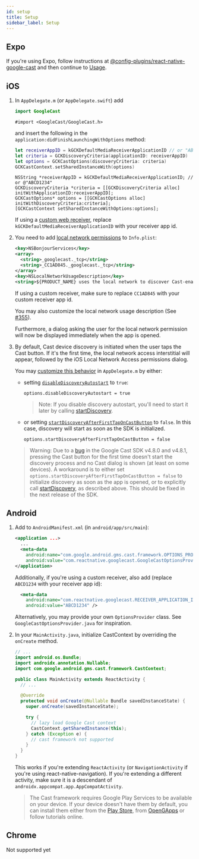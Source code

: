 ```yaml
---
id: setup
title: Setup
sidebar_label: Setup
---
```


## Expo

If you're using Expo, follow instructions at [@config-plugins/react-native-google-cast](https://github.com/expo/config-plugins/tree/master/packages/react-native-google-cast) and then continue to [Usage](usage).

## iOS

1. In `AppDelegate.m` (or `AppDelegate.swift`) add

   <!--DOCUSAURUS_CODE_TABS-->
   <!--Swift-->

   ```swift
   import GoogleCast
   ```

   <!--Objective-C-->

   ```obj-c
   #import <GoogleCast/GoogleCast.h>
   ```

   <!--END_DOCUSAURUS_CODE_TABS-->

   and insert the following in the `application:didFinishLaunchingWithOptions` method:

   <!--DOCUSAURUS_CODE_TABS-->
   <!--Swift-->

   ```swift
   let receiverAppID = kGCKDefaultMediaReceiverApplicationID // or "ABCD1234"
   let criteria = GCKDiscoveryCriteria(applicationID: receiverAppID)
   let options = GCKCastOptions(discoveryCriteria: criteria)
   GCKCastContext.setSharedInstanceWith(options)
   ```

   <!--Objective-C-->

   ```obj-c
   NSString *receiverAppID = kGCKDefaultMediaReceiverApplicationID; // or @"ABCD1234"
   GCKDiscoveryCriteria *criteria = [[GCKDiscoveryCriteria alloc] initWithApplicationID:receiverAppID];
   GCKCastOptions* options = [[GCKCastOptions alloc] initWithDiscoveryCriteria:criteria];
   [GCKCastContext setSharedInstanceWithOptions:options];
   ```

   <!--END_DOCUSAURUS_CODE_TABS-->

   If using a [custom web receiver](https://developers.google.com/cast/docs/web_receiver), replace `kGCKDefaultMediaReceiverApplicationID` with your receiver app id.

2. You need to add [local network permissions](https://developers.google.com/cast/docs/ios_sender/permissions_and_discovery) to `Info.plist`:

   ```xml
   <key>NSBonjourServices</key>
   <array>
     <string>_googlecast._tcp</string>
     <string>_CC1AD845._googlecast._tcp</string>
   </array>
   <key>NSLocalNetworkUsageDescription</key>
   <string>${PRODUCT_NAME} uses the local network to discover Cast-enabled devices on your WiFi network.</string>
   ```

   If using a custom receiver, make sure to replace `CC1AD845` with your custom receiver app id.

   You may also customize the local network usage description (See [#355](https://github.com/react-native-google-cast/react-native-google-cast/issues/355#issuecomment-906520304)).

   Furthermore, a dialog asking the user for the local network permission will now be displayed immediately when the app is opened.

3. By default, Cast device discovery is initiated when the user taps the Cast button. If it's the first time, the local network access interstitial will appear, followed by the iOS Local Network Access permissions dialog.

   You may [customize this behavior](https://developers.google.com/cast/docs/ios_sender/ios_permissions_changes#customizations) in `AppDelegate.m` by either:

   - setting [`disableDiscoveryAutostart`](https://developers.google.com/cast/docs/reference/ios/interface_g_c_k_cast_options#a6cfeb6f96487fd0e1fc68c31928d3e3d) to `true`:

     ```obj-c
     options.disableDiscoveryAutostart = true
     ```

     > Note: If you disable discovery autostart, you'll need to start it later by calling [startDiscovery](../api/classes/discoverymanager#startdiscovery).

   - or setting [`startDiscoveryAfterFirstTapOnCastButton`](https://developers.google.com/cast/docs/reference/ios/interface_g_c_k_cast_options#a1e701e7d1852d1e09ec2aee936b46413) to `false`. In this case, discovery will start as soon as the SDK is initialized.

     ```obj-c
     options.startDiscoveryAfterFirstTapOnCastButton = false
     ```

   > Warning: Due to a [bug](https://issuetracker.google.com/issues/298066142?pli=1) in the Google Cast SDK v4.8.0 and v4.8.1, pressing the Cast button for the first time doesn't start the discovery process and no Cast dialog is shown (at least on some devices). A workaround is to either set `options.startDiscoveryAfterFirstTapOnCastButton = false` to initialize discovery as soon as the app is opened, or to explicitly call [startDiscovery](../api/classes/discoverymanager#startdiscovery), as described above. This should be fixed in the next release of the SDK.

## Android

1. Add to `AndroidManifest.xml` (in `android/app/src/main`):

   ```xml
   <application ...>
     ...
     <meta-data
       android:name="com.google.android.gms.cast.framework.OPTIONS_PROVIDER_CLASS_NAME"
       android:value="com.reactnative.googlecast.GoogleCastOptionsProvider" />
   </application>
   ```

   Additionally, if you're using a custom receiver, also add (replace `ABCD1234` with your receiver app id):

   ```xml
     <meta-data
       android:name="com.reactnative.googlecast.RECEIVER_APPLICATION_ID"
       android:value="ABCD1234" />
   ```

   Alternatively, you may provide your own `OptionsProvider` class. See `GoogleCastOptionsProvider.java` for inspiration.

2. In your `MainActivity.java`, initialize CastContext by overriding the `onCreate` method.

   ```java
   // ...
   import android.os.Bundle;
   import androidx.annotation.Nullable;
   import com.google.android.gms.cast.framework.CastContext;

   public class MainActivity extends ReactActivity {
     // ...

     @Override
     protected void onCreate(@Nullable Bundle savedInstanceState) {
       super.onCreate(savedInstanceState);

       try {
         // lazy load Google Cast context
         CastContext.getSharedInstance(this);
       } catch (Exception e) {
         // cast framework not supported
       }
     }
   }
   ```

   This works if you're extending `ReactActivity` (or `NavigationActivity` if you're using react-native-navigation). If you're extending a different activity, make sure it is a descendant of `androidx.appcompat.app.AppCompatActivity`.

   > The Cast framework requires Google Play Services to be available on your device. If your device doesn't have them by default, you can install them either from the [Play Store](<(https://play.google.com/store/apps/details?id=com.google.android.gms&hl=en_US&gl=US)>), from [OpenGApps](http://opengapps.org/) or follow tutorials online.

## Chrome

Not supported yet
